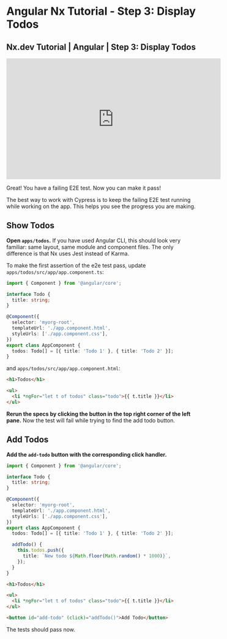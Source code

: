 # Angular Nx Tutorial - Step 3: Display Todos

## Nx.dev Tutorial | Angular | Step 3: Display Todos

<iframe width="560" height="315" src="https://www.youtube.com/embed/JlKAwGXmpac" frameborder="0" allow="accelerometer; autoplay; encrypted-media; gyroscope; picture-in-picture" allowfullscreen></iframe>

Great! You have a failing E2E test. Now you can make it pass!

The best way to work with Cypress is to keep the failing E2E test running while working on the app. This helps you see the progress you are making.

## Show Todos

**Open `apps/todos`.** If you have used Angular CLI, this should look very familiar: same layout, same module and component files. The only difference is that Nx uses Jest instead of Karma.

To make the first assertion of the e2e test pass, update `apps/todos/src/app/app.component.ts`:

```typescript
import { Component } from '@angular/core';

interface Todo {
  title: string;
}

@Component({
  selector: 'myorg-root',
  templateUrl: './app.component.html',
  styleUrls: ['./app.component.css'],
})
export class AppComponent {
  todos: Todo[] = [{ title: 'Todo 1' }, { title: 'Todo 2' }];
}
```

and `apps/todos/src/app/app.component.html`:

```html
<h1>Todos</h1>

<ul>
  <li *ngFor="let t of todos" class="todo">{{ t.title }}</li>
</ul>
```

**Rerun the specs by clicking the button in the top right corner of the left pane.** Now the test will fail while trying to find the add todo button.

## Add Todos

**Add the `add-todo` button with the corresponding click handler.**

```typescript
import { Component } from '@angular/core';

interface Todo {
  title: string;
}

@Component({
  selector: 'myorg-root',
  templateUrl: './app.component.html',
  styleUrls: ['./app.component.css'],
})
export class AppComponent {
  todos: Todo[] = [{ title: 'Todo 1' }, { title: 'Todo 2' }];

  addTodo() {
    this.todos.push({
      title: `New todo ${Math.floor(Math.random() * 1000)}`,
    });
  }
}
```

```html
<h1>Todos</h1>

<ul>
  <li *ngFor="let t of todos" class="todo">{{ t.title }}</li>
</ul>

<button id="add-todo" (click)="addTodo()">Add Todo</button>
```

The tests should pass now.
